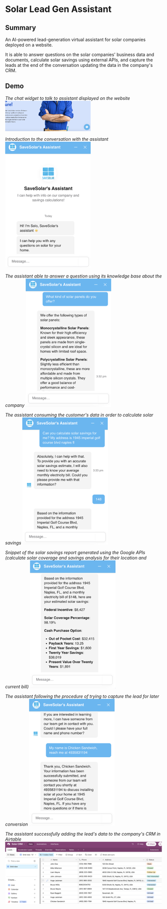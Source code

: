 # Solar Lead Gen Assistant

## Summary
An AI-powered lead-generation virtual assistant for solar companies deployed on a website.

It is able to answer questions on the solar companies' business data and documents, calculate solar savings using external APIs, and capture the leads at the end of the conversation updating the data in the company's CRM.

## Demo
<i>The chat widget to talk to assistant displayed on the website</i>
<img src="images/chatwidget.png" alt="" width="275"/>

<i>Introduction to the conversation with the assistant</i>
<img src="images/intro.png" alt="" width="275"/>

<i>The assistant able to answer a question using its knowledge base about the company</i>
<img src="images/kb.png" alt="" width="275"/>

<i>The assistant consuming the customer's data in order to calculate solar savings</i>
<img src="images/calculation.png" alt="" width="275"/>

<i>Snippet of the solar savings report generated using the Google APIs (calculate solar coverage and savings analysis for their location and current bill)</i>
<img src="images/calculations2.png" alt="" width="275"/>

<i>The assistant following the procedure of trying to capture the lead for later conversion</i>
<img src="images/leadcapture.png" alt="" width="275"/>

<i>The assistant successfully adding the lead's data to the company's CRM in Airtable</i>
<img src="images/airtablecrm.png" alt="" width="750"/>

